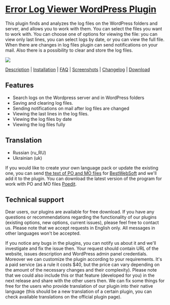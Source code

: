 <a href="http://bestwebsoft.com/products/error-log-viewer/" target=_blank>Error Log Viewer WordPress Plugin</a>
========================

This plugin finds and analyzes the log files on the WordPress folders and server, and allows you to work with them. You can select the files you want to work with. You can choose one of options for viewing the file: you can view only last lines, you can select logs by date, or you can view the full file. When there are changes in log files plugin can send notifications on your mail. Also there is a possibility to clear and store the log files.

<img src="http://bestwebsoft.com/wp-content/uploads/2015/08/error-log-viewer-banner-website.jpg" />

<a href="http://bestwebsoft.com/products/error-log-viewer/description/" target=_blank>Description</a> | 
<a href="http://bestwebsoft.com/products/error-log-viewer/installation/" target=_blank>Installation</a> | 
<a href="http://bestwebsoft.com/products/error-log-viewer/faq/" target=_blank>FAQ</a> | 
<a href="http://bestwebsoft.com/products/error-log-viewer/screenshots/" target=_blank>Screenshots</a> | 
<a href="http://bestwebsoft.com/products/error-log-viewer/changelog/" target=_blank>Changelog</a> | 
<a href="http://bestwebsoft.com/products/error-log-viewer/download/" target=_blank>Download</a>


Features
-----------------------------
* Search logs on the Wordpress server and in WordPress folders 
* Saving and clearing log files.
* Sending notifications on mail after log files are changed 
* Viewing the last lines in the log files.
* Viewing the log files by date
* Viewing the log files fully


Translation
-----------------------------
* Russian (ru_RU)
* Ukrainian (uk)

If you would like to create your own language pack or update the existing one, you can send <a href="http://codex.wordpress.org/Translating_WordPress" target="_blank">the text of PO and MO files</a> for <a href="http://support.bestwebsoft.com" target="_blank">BestWebSoft</a> and we'll add it to the plugin. You can download the latest version of the program for work with PO and MO files <a href="http://www.poedit.net/download.php" target="_blank">Poedit</a>.


Technical support
-----------------------------
Dear users, our plugins are available for free download. If you have any questions or recommendations regarding the functionality of our plugins (existing options, new options, current issues), please feel free to contact us. Please note that we accept requests in English only. All messages in other languages won't be accepted.

If you notice any bugs in the plugins, you can notify us about it and we'll investigate and fix the issue then. Your request should contain URL of the website, issues description and WordPress admin panel credentials.
Moreover we can customize the plugin according to your requirements. It's a paid service (as a rule it costs $40, but the price can vary depending on the amount of the necessary changes and their complexity). Please note that we could also include this or that feature (developed for you) in the next release and share with the other users then.
We can fix some things for free for the users who provide translation of our plugin into their native language (this should be a new translation of a certain plugin, you can check available translations on the official plugin page).